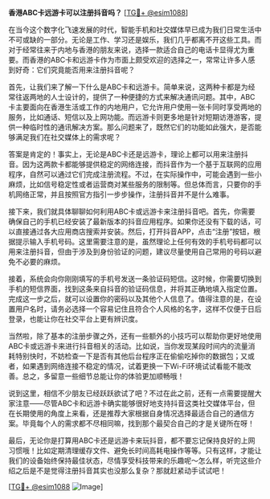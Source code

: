 **香港ABC卡远游卡可以注册抖音吗？** [[TG💪+ @esim1088](https://t.me/s/esim1088)]

在当今这个数字化飞速发展的时代，智能手机和社交媒体早已成为我们日常生活中不可或缺的一部分。无论是工作、学习还是娱乐，我们几乎都离不开这些工具。而对于经常往来于内地与香港的朋友来说，选择一款适合自己的电话卡显得尤为重要。而香港的ABC卡和远游卡作为市面上颇受欢迎的选择之一，常常让许多人感到好奇：它们究竟能否用来注册抖音呢？

首先，让我们来了解一下什么是ABC卡和远游卡。简单来说，这两种卡都是为经常往返两地的人士设计的，提供了一种便捷的方式来解决通讯问题。其中，ABC卡主要面向在香港生活或工作的内地用户，它允许用户使用一张卡同时享受两地的服务，比如通话、短信以及上网功能。而远游卡则更多地是针对短期访港游客，提供一种临时性的通讯解决方案。那么问题来了，既然它们的功能如此强大，是否能够满足我们在社交媒体上的需求呢？

答案是肯定的！事实上，无论是ABC卡还是远游卡，理论上都可以用来注册抖音。因为这两款卡都能够提供稳定的网络连接，而抖音作为一个基于互联网的应用程序，自然可以通过它们完成注册流程。不过，在实际操作中，可能会遇到一些小麻烦，比如信号稳定性或者运营商对某些服务的限制等。但总体而言，只要你的手机网络正常，并且按照官方指引一步步操作，注册抖音并不是什么难事。

接下来，我们就具体聊聊如何利用ABC卡或远游卡来注册抖音吧。首先，你需要确保自己的手机已经安装了最新版本的抖音应用程序。如果你还没有下载的话，可以直接通过各大应用商店搜索并安装。然后，打开抖音APP，点击“注册”按钮，根据提示输入手机号码。这里需要注意的是，虽然理论上任何有效的手机号码都可以用来注册抖音，但由于涉及到身份验证的问题，建议尽量使用自己常用的号码以避免不必要的麻烦。

接着，系统会向你刚刚填写的手机号发送一条验证码短信。这时候，你需要切换到手机的短信界面，找到这条来自抖音的验证码信息，并将其正确地填入指定位置。完成这一步之后，就可以设置你的密码以及其他个人信息了。值得注意的是，在设置用户名时，请务必选择一个容易记住且符合个人风格的名字，这样不仅便于日后登录，也能让你在社交平台上更有辨识度。

当然啦，除了基本的注册步骤之外，还有一些额外的小技巧可以帮助你更好地使用ABC卡或远游卡来进行抖音相关的活动。比如说，当你发现某段时间内的流量消耗特别快时，不妨检查一下是否有其他后台程序正在偷偷吃掉你的数据包；又或者，如果遇到网络连接不稳定的情况，试着更换一下Wi-Fi环境试试看能不能改善。总之，多留意一些细节总能让你的体验更加顺畅哦！

说到这里，相信不少朋友已经跃跃欲试了吧？不过在此之前，还有一点需要提醒大家注意——尽管ABC卡和远游卡确实能够很好地支持抖音这类社交媒体平台，但在长期使用的角度上来看，还是推荐大家根据自身情况选择最适合自己的通信方案。毕竟每个人的需求都不尽相同嘛，找到那个最契合自己的才是关键所在呀！

最后，无论你是打算用ABC卡还是远游卡来玩抖音，都不要忘记保持良好的上网习惯哦！比如定期清理缓存文件、避免长时间高耗电操作等等。只有这样，才能让我们的设备始终保持最佳状态，尽情享受科技带来的乐趣呢～怎么样，听完这些介绍之后是不是觉得注册抖音其实也没那么复杂？那就赶紧动手试试吧！

[[TG💪+ @esim1088](https://t.me/s/esim1088) ![Image](https://i.postimg.cc/4NQfJmqS/Snipaste-2025-05-13-00-14-12.png)]